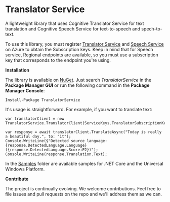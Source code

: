 # Translator Service
A lightweight library that uses Cognitive Translator Service for text translation and Cognitive Speech Service for text-to-speech and spech-to-text.

To use this library, you must register [Translator Service](https://portal.azure.com/#create/Microsoft.CognitiveServicesTextTranslation) and [Speech Service](https://portal.azure.com/#create/Microsoft.CognitiveServicesSpeechServices) on Azure to obtain the Subscription keys. Keep in mind that for Speech service, Regional endpoints are available, so you must use a subscription key that corresponds to the endpoint you're using.

**Installation**

The library is available on [NuGet](https://www.nuget.org/packages/TranslatorService/). Just search *TranslatorService* in the **Package Manager GUI** or run the following command in the **Package Manager Console**:    

    Install-Package TranslatorService
    
It's usage is straightforward. For example, if you want to translate text:

    var translatorClient = new TranslatorService.TranslatorClient(ServiceKeys.TranslatorSubscriptionKey);

    var response = await translatorClient.TranslateAsync("Today is really a beautiful day.", to: "it");
    Console.WriteLine($"Detected source language: {response.DetectedLanguage.Language} ({response.DetectedLanguage.Score:P2})");
    Console.WriteLine(response.Translation.Text);

In the [Samples](https://github.com/marcominerva/TranslatorService/tree/master/Samples) folder are available samples for .NET Core and the Universal Windows Platform.

**Contribute**

The project is continually evolving. We welcome contributions. Feel free to file issues and pull requests on the repo and we'll address them as we can. 
